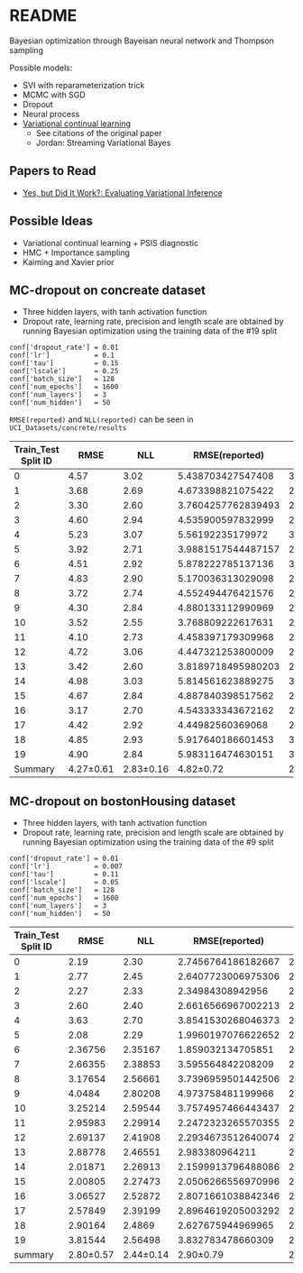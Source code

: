 # README

Bayesian optimization through Bayeisan neural network and Thompson sampling

Possible models:

- SVI with reparameterization trick
- MCMC with SGD
- Dropout
- Neural process
- [Variational continual learning](https://github.com/nvcuong/variational-continual-learning/blob/master/ddm/alg/vcl.py)
    - See citations of the original paper
    - Jordan: Streaming Variational Bayes

## Papers to Read

- [Yes, but Did It Work?: Evaluating Variational Inference](https://arxiv.org/pdf/1802.02538.pdf)

## Possible Ideas

- Variational continual learning + PSIS diagnostic
- HMC + Importance sampling
- Kaiming and Xavier prior

## MC-dropout on concreate dataset

- Three hidden layers, with tanh activation function
- Dropout rate, learning rate, precision and length scale are obtained by running Bayesian optimization using the training data of the #19 split

```
conf['dropout_rate'] = 0.01
conf['lr']           = 0.1
conf['tau']          = 0.15
conf['lscale']       = 0.25
conf['batch_size']   = 128
conf['num_epochs']   = 1600
conf['num_layers']   = 3
conf['num_hidden']   = 50
```

`RMSE(reported)` and `NLL(reported)` can be seen in `UCI_Datasets/concrete/results`

Train_Test Split ID | RMSE     | NLL      | RMSE(reported)       | NLL(reported)
--------------------|----------|----------|----------------------|----------------------
0                   | 4.57     | 3.02     | 5.438703427547408    | 3.0498930186595428
1                   | 3.68     | 2.69     | 4.673398821075422    | 2.930489207038067
2                   | 3.30     | 2.60     | 3.7604257762839493   | 2.7917025469190224
3                   | 4.60     | 2.94     | 4.535900597832999    | 2.9249630654602736
4                   | 5.23     | 3.07     | 5.56192235179972     | 3.0924028369497027
5                   | 3.92     | 2.71     | 3.9881517544487157   | 2.830087106592978
6                   | 4.51     | 2.92     | 5.878222785137136    | 3.028777661296283
7                   | 4.83     | 2.90     | 5.170036313029098    | 2.9874813175062247
8                   | 3.72     | 2.74     | 4.552494476421576    | 2.8692172804169984
9                   | 4.30     | 2.84     | 4.880133112990969    | 2.9762331118227525
10                  | 3.52     | 2.55     | 3.768809222617631    | 2.710934497558663
11                  | 4.10     | 2.73     | 4.458397179309968    | 2.8171335896701164
12                  | 4.72     | 3.06     | 4.447321253800009    | 2.882523035425393
13                  | 3.42     | 2.60     | 3.8189718495980203   | 2.7977036086593725
14                  | 4.98     | 3.03     | 5.814561623889275    | 3.0500209788479316
15                  | 4.67     | 2.84     | 4.887840398517562    | 2.9324900927453728
16                  | 3.17     | 2.70     | 4.543333343672162    | 2.9564102950535593
17                  | 4.42     | 2.92     | 4.44982560369068     | 2.8958148206484453
18                  | 4.85     | 2.93     | 5.917640186601453    | 3.127511896792499
19                  | 4.90     | 2.84     | 5.983116474630151    | 3.0813276071444693
Summary             | 4.27±0.61| 2.83±0.16| 4.82±0.72            | 2.93±0.11


## MC-dropout on bostonHousing dataset

- Three hidden layers, with tanh activation function
- Dropout rate, learning rate, precision and length scale are obtained by running Bayesian optimization using the training data of the #9 split

```
conf['dropout_rate'] = 0.01
conf['lr']           = 0.007
conf['tau']          = 0.11
conf['lscale']       = 0.05
conf['batch_size']   = 128
conf['num_epochs']   = 1600
conf['num_layers']   = 3
conf['num_hidden']   = 50
```

Train_Test Split ID | RMSE     | NLL      | RMSE(reported)       | NLL(reported)
--------------------|----------|----------|----------------------|----------------------
0                   | 2.19     | 2.30     | 2.7456764186182667   | 2.443888536053014
1                   | 2.77     | 2.45     | 2.6407723006975306   | 2.4483468750030273
2                   | 2.27     | 2.33     | 2.34984308942956     | 2.2449695537209813
3                   | 2.60     | 2.40     | 2.6616566967002213   | 2.346866850464276
4                   | 3.63     | 2.70     | 3.8541530268046373   | 2.7346083521004574
5                   | 2.08     | 2.29     | 1.9960197076622652   | 2.1788291741009265
6                   | 2.36756  | 2.35167  | 1.859032134705851    | 2.1446279770561327
7                   | 2.66355  | 2.38853  | 3.595564842208209    | 2.4841174240149497
8                   | 3.17654  | 2.56661  | 3.7396959501442506   | 2.634877140654101
9                   | 4.0484   | 2.80208  | 4.973758481199966    | 2.850389294755875
10                  | 3.25214  | 2.59544  | 3.7574957466443437   | 2.6083354898012274
11                  | 2.95983  | 2.29914  | 2.2472323265570355   | 2.1627209577135114
12                  | 2.69137  | 2.41908  | 2.2934673512640074   | 2.2995008226440277
13                  | 2.88778  | 2.46551  | 2.983380964211       | 2.3855348721884617
14                  | 2.01871  | 2.26913  | 2.1599913796488086   | 2.239866388395959
15                  | 2.00805  | 2.27473  | 2.0506266556970996   | 2.2248633555088224
16                  | 3.06527  | 2.52872  | 2.8071661038842346   | 2.3823056896606287
17                  | 2.57849  | 2.39199  | 2.8964619205003292   | 2.375882311866735
18                  | 2.90164  | 2.4869   | 2.627675944969965    | 2.3740385828094412
19                  | 3.81544  | 2.56498  | 3.832783478660309    | 2.474141878780316
summary             | 2.80±0.57| 2.44±0.14| 2.90±0.79            | 2.40±0.19
